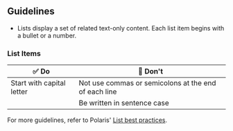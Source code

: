 ## Guidelines

- Lists display a set of related text-only content. Each list item begins with a bullet or a number.

### List Items

| ✅ Do                     | 🛑 Don't                                              |
| ------------------------- | ---------------------------------------------------- |
| Start with capital letter | Not use commas or semicolons at the end of each line |
|                           | Be written in sentence case |

For more guidelines, refer to Polaris' [List best practices](https://polaris.shopify.com/components/structure/stack#section-best-practices).
